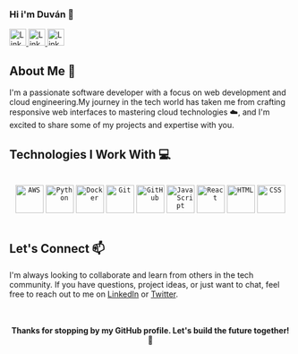### Hi i'm Duván 👋

<a target="_blank" href="https://www.linkedin.com/in/duv%C3%A1n-moreno-cardona-767513171/">
  <img width="30" src="https://freelogopng.com/images/all_img/1656997498linkedin-icon-white.png" alt="LinkedIn" title="LinkedIn"/>
</a>
<a target="_blank" href="https://dev.to/duvanmorenocardona">
  <img width="30" src="https://cdn4.iconfinder.com/data/icons/logos-and-brands-1/512/84_Dev_logo_logos-512.png" alt="LinkedIn" title="LinkedIn"/>
</a>
<a target="_blank" href="https://twitter.com/DuVanDev">
    <img width="30" src="https://upload.wikimedia.org/wikipedia/commons/5/57/X_logo_2023_%28white%29.png" alt="LinkedIn" title="LinkedIn"/>
</a>
</br>

## About Me 🚀

I'm a passionate software developer with a focus on web development and cloud engineering.My journey in the tech world has taken me from crafting responsive web interfaces to mastering cloud technologies ☁️, and I'm excited to share some of my projects and expertise with you.

## Technologies I Work With 💻

</br>
<div align="center">
	<code><img width="50" src="https://user-images.githubusercontent.com/25181517/183896132-54262f2e-6d98-41e3-8888-e40ab5a17326.png" alt="AWS" title="AWS"/></code>
	<code><img width="50" src="https://user-images.githubusercontent.com/25181517/183423507-c056a6f9-1ba8-4312-a350-19bcbc5a8697.png" alt="Python" title="Python"/></code>
  <code><img width="50" src="https://user-images.githubusercontent.com/25181517/117207330-263ba280-adf4-11eb-9b97-0ac5b40bc3be.png" alt="Docker" title="Docker"/></code>
	<code><img width="50" src="https://user-images.githubusercontent.com/25181517/192108372-f71d70ac-7ae6-4c0d-8395-51d8870c2ef0.png" alt="Git" title="Git"/></code>
	<code><img width="50" src="https://user-images.githubusercontent.com/25181517/192108374-8da61ba1-99ec-41d7-80b8-fb2f7c0a4948.png" alt="GitHub" title="GitHub"/></code>
	<code><img width="50" src="https://user-images.githubusercontent.com/25181517/117447155-6a868a00-af3d-11eb-9cfe-245df15c9f3f.png" alt="JavaScript" title="JavaScript"/></code>
  <code><img width="50" src="https://user-images.githubusercontent.com/25181517/183897015-94a058a6-b86e-4e42-a37f-bf92061753e5.png" alt="React" title="React"/></code>
  <code><img width="50" src="https://user-images.githubusercontent.com/25181517/192158954-f88b5814-d510-4564-b285-dff7d6400dad.png" alt="HTML" title="HTML"/></code>
	<code><img width="50" src="https://user-images.githubusercontent.com/25181517/183898674-75a4a1b1-f960-4ea9-abcb-637170a00a75.png" alt="CSS" title="CSS"/></code>
</div>
</br>

## Let's Connect 📫

I'm always looking to collaborate and learn from others in the tech community. If you have questions, project ideas, or just want to chat, feel free to reach out to me on [LinkedIn](https://www.linkedin.com/in/duv%C3%A1n-moreno-cardona-767513171/) or [Twitter](https://twitter.com/DuVanDev).
</br>
</br>
</br>
<div align="center" >
  <strong> Thanks for stopping by my GitHub profile. Let's build the future together! 🚀 </strong>
</div>


